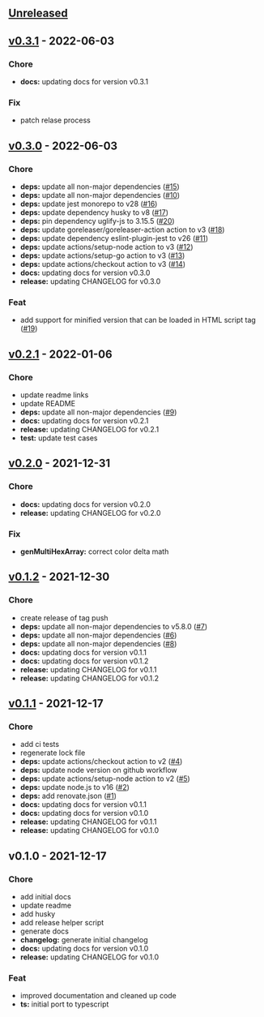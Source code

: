<a name="unreleased"></a>
## [Unreleased]


<a name="v0.3.1"></a>
## [v0.3.1] - 2022-06-03
### Chore
- **docs:** updating docs for version v0.3.1

### Fix
- patch relase process


<a name="v0.3.0"></a>
## [v0.3.0] - 2022-06-03
### Chore
- **deps:** update all non-major dependencies ([#15](https://github.com/clok/halli/issues/15))
- **deps:** update all non-major dependencies ([#10](https://github.com/clok/halli/issues/10))
- **deps:** update jest monorepo to v28 ([#16](https://github.com/clok/halli/issues/16))
- **deps:** update dependency husky to v8 ([#17](https://github.com/clok/halli/issues/17))
- **deps:** pin dependency uglify-js to 3.15.5 ([#20](https://github.com/clok/halli/issues/20))
- **deps:** update goreleaser/goreleaser-action action to v3 ([#18](https://github.com/clok/halli/issues/18))
- **deps:** update dependency eslint-plugin-jest to v26 ([#11](https://github.com/clok/halli/issues/11))
- **deps:** update actions/setup-node action to v3 ([#12](https://github.com/clok/halli/issues/12))
- **deps:** update actions/setup-go action to v3 ([#13](https://github.com/clok/halli/issues/13))
- **deps:** update actions/checkout action to v3 ([#14](https://github.com/clok/halli/issues/14))
- **docs:** updating docs for version v0.3.0
- **release:** updating CHANGELOG for v0.3.0

### Feat
- add support for minified version that can be loaded in HTML script tag ([#19](https://github.com/clok/halli/issues/19))


<a name="v0.2.1"></a>
## [v0.2.1] - 2022-01-06
### Chore
- update readme links
- update README
- **deps:** update all non-major dependencies ([#9](https://github.com/clok/halli/issues/9))
- **docs:** updating docs for version v0.2.1
- **release:** updating CHANGELOG for v0.2.1
- **test:** update test cases


<a name="v0.2.0"></a>
## [v0.2.0] - 2021-12-31
### Chore
- **docs:** updating docs for version v0.2.0
- **release:** updating CHANGELOG for v0.2.0

### Fix
- **genMultiHexArray:** correct color delta math


<a name="v0.1.2"></a>
## [v0.1.2] - 2021-12-30
### Chore
- create release of tag push
- **deps:** update all non-major dependencies to v5.8.0 ([#7](https://github.com/clok/halli/issues/7))
- **deps:** update all non-major dependencies ([#6](https://github.com/clok/halli/issues/6))
- **deps:** update all non-major dependencies ([#8](https://github.com/clok/halli/issues/8))
- **docs:** updating docs for version v0.1.1
- **docs:** updating docs for version v0.1.2
- **release:** updating CHANGELOG for v0.1.1
- **release:** updating CHANGELOG for v0.1.2


<a name="v0.1.1"></a>
## [v0.1.1] - 2021-12-17
### Chore
- add ci tests
- regenerate lock file
- **deps:** update actions/checkout action to v2 ([#4](https://github.com/clok/halli/issues/4))
- **deps:** update node version on github workflow
- **deps:** update actions/setup-node action to v2 ([#5](https://github.com/clok/halli/issues/5))
- **deps:** update node.js to v16 ([#2](https://github.com/clok/halli/issues/2))
- **deps:** add renovate.json ([#1](https://github.com/clok/halli/issues/1))
- **docs:** updating docs for version v0.1.1
- **docs:** updating docs for version v0.1.0
- **release:** updating CHANGELOG for v0.1.1
- **release:** updating CHANGELOG for v0.1.0


<a name="v0.1.0"></a>
## v0.1.0 - 2021-12-17
### Chore
- add initial docs
- update readme
- add husky
- add release helper script
- generate docs
- **changelog:** generate initial changelog
- **docs:** updating docs for version v0.1.0
- **release:** updating CHANGELOG for v0.1.0

### Feat
- improved documentation and cleaned up code
- **ts:** initial port to typescript


[Unreleased]: https://github.com/clok/halli/compare/v0.3.1...HEAD
[v0.3.1]: https://github.com/clok/halli/compare/v0.3.0...v0.3.1
[v0.3.0]: https://github.com/clok/halli/compare/v0.2.1...v0.3.0
[v0.2.1]: https://github.com/clok/halli/compare/v0.2.0...v0.2.1
[v0.2.0]: https://github.com/clok/halli/compare/v0.1.2...v0.2.0
[v0.1.2]: https://github.com/clok/halli/compare/v0.1.1...v0.1.2
[v0.1.1]: https://github.com/clok/halli/compare/v0.1.0...v0.1.1
